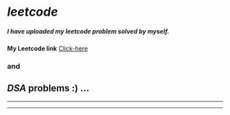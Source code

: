 # *leetcode*

##### I have uploaded my leetcode problem solved by myself.

**My Leetcode link**
[Click-here](https://leetcode.com/u/Mohanapriyan_M/)

### and

## *DSA* problems :) ...

--------
-------
